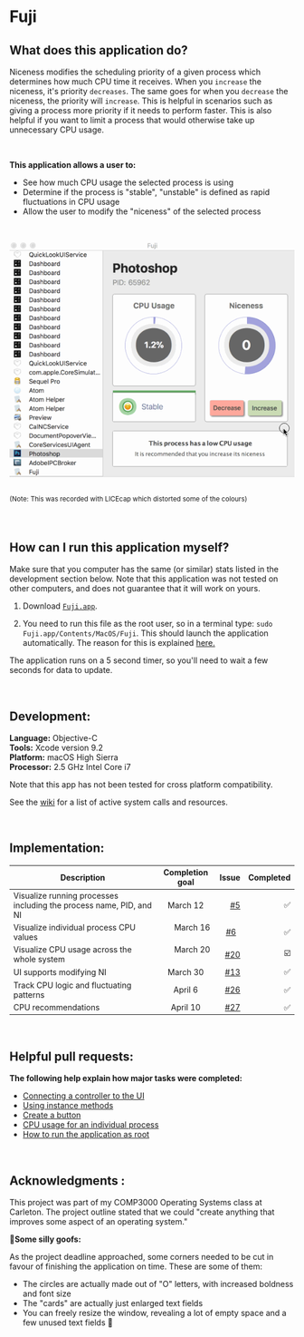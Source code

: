 # Fuji

## What does this application do?

Niceness modifies the scheduling priority of a given process which determines how much CPU time it receives. When you `increase` the niceness, it's priority `decreases`. The same goes for when you `decrease` the niceness, the priority will `increase`. This is helpful in scenarios such as giving a process more priority if it needs to perform faster. This is also helpful if you want to limit a process that would otherwise take up unnecessary CPU usage.

<br>

**This application allows a user to:**

- See how much CPU usage the selected process is using
- Determine if the process is "stable", "unstable" is defined as rapid fluctuations in CPU usage
- Allow the user to modify the "niceness" of the selected process
<br>

<kbd>![Alt Text](https://github.com/LauraAubin/Fuji/blob/master/Demo/Fuji%20-%20April%2010%2C%202018.gif)</kbd><br>
<br><sup>(Note: This was recorded with LICEcap which distorted some of the colours)</sup><br>

<br>

## How can I run this application myself?

Make sure that you computer has the same (or similar) stats listed in the development section below. Note that this application was not tested on other computers, and does not guarantee that it will work on yours.

1. Download [`Fuji.app`](https://github.com/LauraAubin/Fuji/tree/master/Fuji%202018-04-10%2015-40-21/Fuji.app).

2. You need to run this file as the root user, so in a terminal type: `sudo Fuji.app/Contents/MacOS/Fuji`. This should launch the application automatically. The reason for this is explained [here.](https://github.com/LauraAubin/Fuji/pull/18)

The application runs on a 5 second timer, so you'll need to wait a few seconds for data to update.

<br>

## Development:

**Language:** Objective-C <br>
**Tools:** Xcode version 9.2 <br>
**Platform:** macOS High Sierra <br>
**Processor:** 2.5 GHz Intel Core i7 <br>

Note that this app has not been tested for cross platform compatibility.
 
See the [wiki](https://github.com/LauraAubin/Fuji/wiki) for a list of active system calls and resources.

<br>

## Implementation:

| Description | Completion goal  | Issue     | Completed    |
| ---------- |:---------:| ----:|-----:|
| Visualize running processes including the process name, PID, and NI  | March 12 | [#5](https://github.com/LauraAubin/Fuji/issues/5) | ✅  |
| Visualize individual process CPU values      |       March 16       |   [#6](https://github.com/LauraAubin/Fuji/issues/6)   | ✅ |
| Visualize CPU usage across the whole system      |       March 20       |   [#20](https://github.com/LauraAubin/Fuji/issues/20)  | ☑️ |
|  UI supports modifying NI    |  March 30  |   [#13](https://github.com/LauraAubin/Fuji/issues/13)  | ✅ |
|  Track CPU logic and fluctuating patterns    |  April 6  |  [#26](https://github.com/LauraAubin/Fuji/issues/26)  | ✅ |
|  CPU recommendations    | April 10  |  [#27](https://github.com/LauraAubin/Fuji/issues/27)  | ✅|

<br>

## Helpful pull requests:

**The following help explain how major tasks were completed:**

- [Connecting a controller to the UI](https://github.com/LauraAubin/Fuji/pull/9)
- [Using instance methods](https://github.com/LauraAubin/Fuji/pull/12)
- [Create a button](https://github.com/LauraAubin/Fuji/pull/14)
- [CPU usage for an individual process](https://github.com/LauraAubin/Fuji/pull/25)
- [How to run the application as root](https://github.com/LauraAubin/Fuji/pull/18)

<br>

## Acknowledgments :

This project was part of my COMP3000 Operating Systems class at Carleton. The project outline stated that we could "create anything that improves some aspect of an operating system."

🤪**Some silly goofs:**

As the project deadline approached, some corners needed to be cut in favour of finishing the application on time. These are some of them:

- The circles are actually made out of "O" letters, with increased boldness and font size
- The "cards" are actually just enlarged text fields
- You can freely resize the window, revealing a lot of empty space and a few unused text fields 🙈
